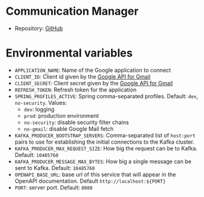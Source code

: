 # Communication Manager

- Repository: [GitHub](https://github.com/polito-WAII-2024/lab4-g13)

# Environmental variables

- `APPLICATION_NAME`: Name of the Google application to connect
- `CLIENT_ID`: Client id given by the [Google API for Gmail][gmail-api]
- `CLIENT_SECRET`: Client secret given by the [Google API for Gmail][gmail-api]
- `REFRESH_TOKEN`: Refresh token for the application
- `SPRING_PROFILES_ACTIVE`: Spring comma-separated profiles. Default: `dev`, `no-security`. Values:
    - `dev`: logging
    - `prod`: production environment
    - `no-security`: disable security filter chains
    - `no-gmail`: disable Google Mail fetch
- `KAFKA_PRODUCER_BOOTSTRAP_SERVERS`: Comma-separated list of `host:port` pairs to use for establishing the initial
  connections to the Kafka cluster.
- `KAFKA_PRODUCER_MAX_REQUEST_SIZE`: How big the request can be to Kafka. Default: `10485760`
- `KAFKA_PRODUCER_MESSAGE_MAX_BYTES`: How big a single message can be sent to Kafka. Default: `10485760`
- `OPENAPI_BASE_URL`: base url of this service that will appear in the OpenAPI documentation.
  Default `http://localhost:${PORT}`
- `PORT`: server port. Default: `8080`

[crm]: https://hub.docker.com/r/wa2group13/crm

[ds]: https://console.cloud.google.com/apis/library/gmail.googleapis.com

[gmail-api]: https://console.cloud.google.com/apis/library/gmail.googleapis.com